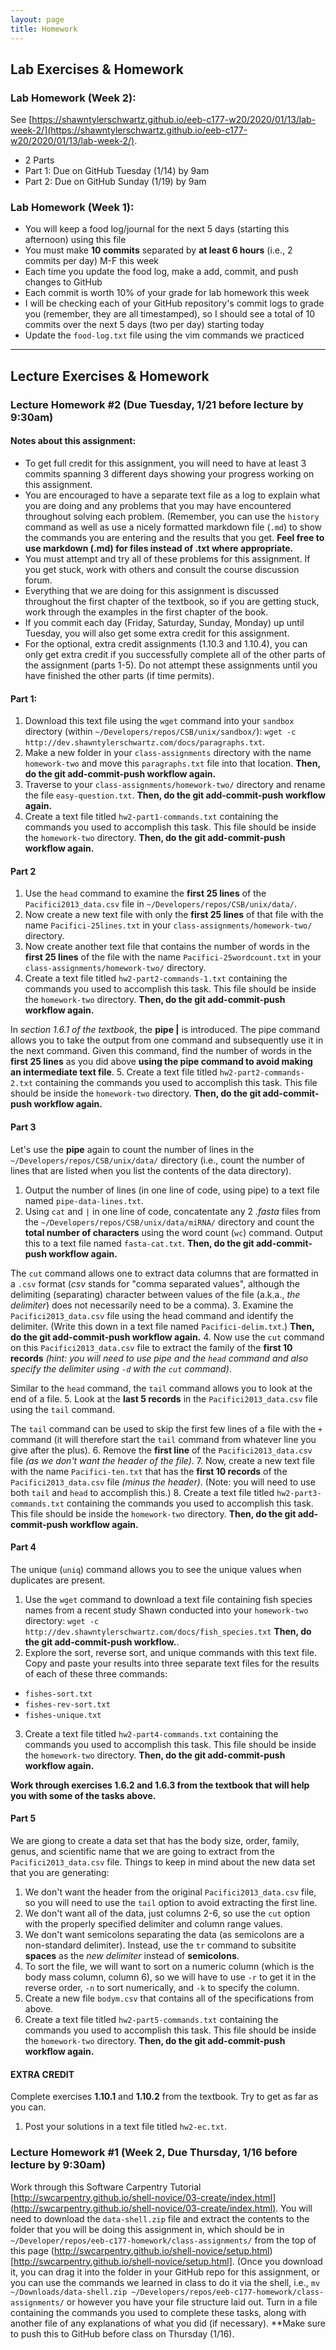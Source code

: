 ```yaml
---
layout: page
title: Homework
---
```


## Lab Exercises & Homework
### Lab Homework (Week 2):
See [https://shawntylerschwartz.github.io/eeb-c177-w20/2020/01/13/lab-week-2/](https://shawntylerschwartz.github.io/eeb-c177-w20/2020/01/13/lab-week-2/).
 - 2 Parts
  - Part 1: Due on GitHub Tuesday (1/14) by 9am
  - Part 2: Due on GitHub Sunday (1/19) by 9am

### Lab Homework (Week 1):
- You will keep a food log/journal for the next 5 days (starting this afternoon) using this file
- You must make **10 commits** separated by **at least 6 hours** (i.e., 2 commits per day) M-F this week
- Each time you update the food log, make a add, commit, and push changes to GitHub
- Each commit is worth 10% of your grade for lab homework this week
- I will be checking each of your GitHub repository's commit logs to grade you (remember, they are all timestamped), so I should see a total of 10 commits over the next 5 days (two per day) starting today
- Update the `food-log.txt` file using the vim commands we practiced

<hr />

## Lecture Exercises & Homework
### Lecture Homework #2 (Due Tuesday, 1/21 before lecture by 9:30am)
#### Notes about this assignment:
 - To get full credit for this assignment, you will need to have at least 3 commits spanning 3 different days showing your progress working on this assignment. 
 - You are encouraged to have a separate text file as a log to explain what you are doing and any problems that you may have encountered throughout solving each problem. (Remember, you can use the `history` command as well as use a nicely formatted markdown file (`.md`) to show the commands you are entering and the results that you get. **Feel free to use markdown (.md) for files instead of .txt where appropriate.**
 - You must attempt and try all of these problems for this assignment. If you get stuck, work with others and consult the course discussion forum.
 - Everything that we are doing for this assignment is discussed throughout the first chapter of the textbook, so if you are getting stuck, work through the examples in the first chapter of the book. 
 - If you commit each day (Friday, Saturday, Sunday, Monday) up until Tuesday, you will also get some extra credit for this assignment. 
 - For the optional, extra credit assignments (1.10.3 and 1.10.4), you can only get extra credit if you successfully complete all of the other parts of the assignment (parts 1-5). Do not attempt these assignments until you have finished the other parts (if time permits).
 
#### Part 1:
1. Download this text file using the `wget` command into your `sandbox` directory (within `~/Developers/repos/CSB/unix/sandbox/`): `wget -c http://dev.shawntylerschwartz.com/docs/paragraphs.txt`.
2. Make a new folder in your `class-assignments` directory with the name `homework-two` and move this `paragraphs.txt` file into that location. **Then, do the git add-commit-push workflow again.**
3. Traverse to your `class-assignments/homework-two/` directory and rename the file `easy-question.txt`. **Then, do the git add-commit-push workflow again.**
4. Create a text file titled `hw2-part1-commands.txt` containing the commands you used to accomplish this task. This file should be inside the `homework-two` directory. **Then, do the git add-commit-push workflow again.**

#### Part 2
1. Use the `head` command to examine the **first 25 lines** of the `Pacifici2013_data.csv` file in `~/Developers/repos/CSB/unix/data/`. 
2. Now create a new text file with only the **first 25 lines** of that file with the name `Pacifici-25lines.txt` in your `class-assignments/homework-two/` directory.
3. Now create another text file that contains the number of words in the **first 25 lines** of the file with the name `Pacifici-25wordcount.txt` in your `class-assignments/homework-two/` directory.
4. Create a text file titled `hw2-part2-commands-1.txt` containing the commands you used to accomplish this task. This file should be inside the `homework-two` directory. **Then, do the git add-commit-push workflow again.**

In *section 1.6.1 of the textbook*, the **pipe |** is introduced. The pipe command allows you to take the output from one command and subsequently use it in the next command. Given this command, find the number of words in the **first 25 lines** as you did above **using the pipe command to avoid making an intermediate text file**.
5. Create a text file titled `hw2-part2-commands-2.txt` containing the commands you used to accomplish this task. This file should be inside the `homework-two` directory. **Then, do the git add-commit-push workflow again.**

#### Part 3
Let's use the **pipe** again to count the number of lines in the `~/Developers/repos/CSB/unix/data/` directory (i.e., count the number of lines that are listed when you list the contents of the data directory). 

1. Output the number of lines (in one line of code, using pipe) to a text file named `pipe-data-lines.txt`.
2. Using `cat` and `|` in one line of code, concatentate any 2 *.fasta* files from the `~/Developers/repos/CSB/unix/data/miRNA/` directory and count the **total number of characters** using the word count (`wc`) command. Output this to a text file named `fasta-cat.txt`. **Then, do the git add-commit-push workflow again.**

The `cut` command allows one to extract data columns that are formatted in a `.csv` format (*csv* stands for "comma separated values", although the delimiting (separating) character between values of the file (a.k.a., *the delimiter*) does not necessarily need to be a comma).
3. Examine the `Pacifici2013_data.csv` file using the head command and identify the delimiter. (Write this down in a text file named `Pacifici-delim.txt`.) **Then, do the git add-commit-push workflow again.**
4. Now use the `cut` command on this `Pacifici2013_data.csv` file to extract the family of the **first 10 records** *(hint: you will need to use pipe and the `head` command and also specify the delimiter using `-d` with the `cut` command)*.

Similar to the `head` command, the `tail` command allows you to look at the end of a file.
5. Look at the **last 5 records** in the `Pacifici2013_data.csv` file using the `tail` command.

The `tail` command can be used to skip the first few lines of a file with the `+` command (it will therefore start the `tail` command from whatever line you give after the plus).
6. Remove the **first line** of the `Pacifici2013_data.csv` file *(as we don't want the header of the file)*. 
7. Now, create a new text file with the name `Pacifici-ten.txt` that has the **first 10 records** of the `Pacifici2013_data.csv` file *(minus the header)*. (Note: you will need to use both `tail` and `head` to accomplish this.)
8. Create a text file titled `hw2-part3-commands.txt` containing the commands you used to accomplish this task. This file should be inside the `homework-two` directory. **Then, do the git add-commit-push workflow again.**

#### Part 4
The unique (`uniq`) command allows you to see the unique values when duplicates are present.
1. Use the `wget` command to download a text file containing fish species names from a recent study Shawn conducted into your `homework-two` directory: `wget -c http://dev.shawntylerschwartz.com/docs/fish_species.txt` **Then, do the git add-commit-push workflow.**.
2. Explore the sort, reverse sort, and unique commands with this text file. Copy and paste your results into three separate text files for the results of each of these three commands:
 - `fishes-sort.txt`
 - `fishes-rev-sort.txt`
 - `fishes-unique.txt`
3. Create a text file titled `hw2-part4-commands.txt` containing the commands you used to accomplish this task. This file should be inside the `homework-two` directory. **Then, do the git add-commit-push workflow again.**

**Work through exercises 1.6.2 and 1.6.3 from the textbook that will help you with some of the tasks above.**

#### Part 5
We are giong to create a data set that has the body size, order, family, genus, and scientific name that we are going to extract from the `Pacifici2013_data.csv` file. Things to keep in mind about the new data set that you are generating:
1. We don't want the header from the original `Pacifici2013_data.csv` file, so you will need to use the `tail` option to avoid extracting the first line.
2. We don't want all of the data, just columns 2-6, so use the `cut` option with the properly specified delimiter and column range values.
3. We don't want semicolons separating the data (as semicolons are a non-standard delimiter). Instead, use the `tr` command to subsitite **spaces** as the *new delimiter* instead of **semicolons**.
4. To sort the file, we will want to sort on a numeric column (which is the body mass column, column 6), so we will have to use `-r` to get it in the reverse order, `-n` to sort numerically, and `-k` to specify the column.
5. Create a new file `bodym.csv` that contains all of the specifications from above.
6. Create a text file titled `hw2-part5-commands.txt` containing the commands you used to accomplish this task. This file should be inside the `homework-two` directory. **Then, do the git add-commit-push workflow again.**

#### EXTRA CREDIT
Complete exercises **1.10.1** and **1.10.2** from the textbook. Try to get as far as you can.
1. Post your solutions in a text file titled `hw2-ec.txt`.

### Lecture Homework #1 (Week 2, Due Thursday, 1/16 before lecture by 9:30am)
Work through this Software Carpentry Tutorial [http://swcarpentry.github.io/shell-novice/03-create/index.html](http://swcarpentry.github.io/shell-novice/03-create/index.html). You will need to download the `data-shell.zip` file and extract the contents to the folder that you will be doing this assignment in, which should be in `~/Developer/repos/eeb-c177-homework/class-assignments/` from the top of this page (http://swcarpentry.github.io/shell-novice/setup.html)[http://swcarpentry.github.io/shell-novice/setup.html]. (Once you download it, you can drag it into the folder in your GitHub repo for this assignment, or you can use the commands we learned in class to do it via the shell, i.e., `mv ~/Downloads/data-shell.zip ~/Developers/repos/eeb-c177-homework/class-assignments/` or however you have your file structure laid out. Turn in a file containing the commands you used to complete these tasks, along with another file of any explanations of what you did (if necessary). **Make sure to push this to GitHub before class on Thursday (1/16).
